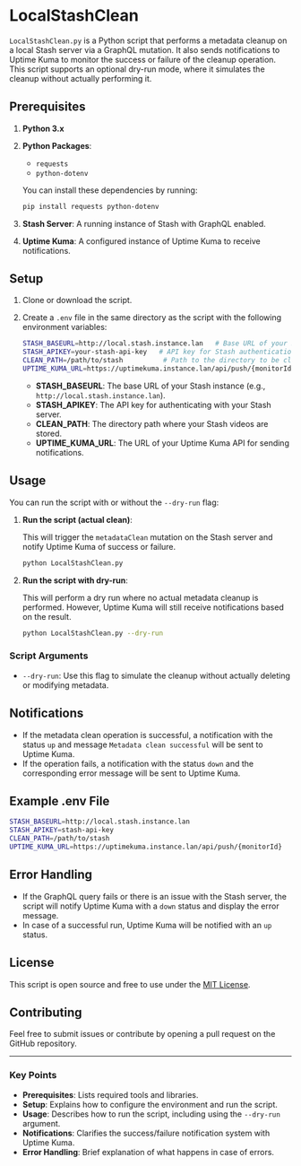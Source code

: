 # LocalStashClean

`LocalStashClean.py` is a Python script that performs a metadata cleanup on a local Stash server via a GraphQL mutation. It also sends notifications to Uptime Kuma to monitor the success or failure of the cleanup operation. This script supports an optional dry-run mode, where it simulates the cleanup without actually performing it.

## Prerequisites

1. **Python 3.x**
2. **Python Packages**:

   - `requests`
   - `python-dotenv`

   You can install these dependencies by running:

   ```bash
   pip install requests python-dotenv
   ```

3. **Stash Server**: A running instance of Stash with GraphQL enabled.
4. **Uptime Kuma**: A configured instance of Uptime Kuma to receive notifications.

## Setup

1. Clone or download the script.
2. Create a `.env` file in the same directory as the script with the following environment variables:

   ```bash
   STASH_BASEURL=http://local.stash.instance.lan   # Base URL of your Stash instance
   STASH_APIKEY=your-stash-api-key   # API key for Stash authentication
   CLEAN_PATH=/path/to/stash          # Path to the directory to be cleaned
   UPTIME_KUMA_URL=https://uptimekuma.instance.lan/api/push/{monitorId}  # URL to send notifications to Uptime Kuma
   ```

   - **STASH_BASEURL**: The base URL of your Stash instance (e.g., `http://local.stash.instance.lan`).
   - **STASH_APIKEY**: The API key for authenticating with your Stash server.
   - **CLEAN_PATH**: The directory path where your Stash videos are stored.
   - **UPTIME_KUMA_URL**: The URL of your Uptime Kuma API for sending notifications.

## Usage

You can run the script with or without the `--dry-run` flag:

1. **Run the script (actual clean)**:

   This will trigger the `metadataClean` mutation on the Stash server and notify Uptime Kuma of success or failure.

   ```bash
   python LocalStashClean.py
   ```

2. **Run the script with dry-run**:

   This will perform a dry run where no actual metadata cleanup is performed. However, Uptime Kuma will still receive notifications based on the result.

   ```bash
   python LocalStashClean.py --dry-run
   ```

### Script Arguments

- `--dry-run`: Use this flag to simulate the cleanup without actually deleting or modifying metadata.

## Notifications

- If the metadata clean operation is successful, a notification with the status `up` and message `Metadata clean successful` will be sent to Uptime Kuma.
- If the operation fails, a notification with the status `down` and the corresponding error message will be sent to Uptime Kuma.

## Example .env File

```bash
STASH_BASEURL=http://local.stash.instance.lan
STASH_APIKEY=stash-api-key
CLEAN_PATH=/path/to/stash
UPTIME_KUMA_URL=https://uptimekuma.instance.lan/api/push/{monitorId}
```

## Error Handling

- If the GraphQL query fails or there is an issue with the Stash server, the script will notify Uptime Kuma with a `down` status and display the error message.
- In case of a successful run, Uptime Kuma will be notified with an `up` status.

## License

This script is open source and free to use under the [MIT License](https://opensource.org/licenses/MIT).

## Contributing

Feel free to submit issues or contribute by opening a pull request on the GitHub repository.

---

### Key Points

- **Prerequisites**: Lists required tools and libraries.
- **Setup**: Explains how to configure the environment and run the script.
- **Usage**: Describes how to run the script, including using the `--dry-run` argument.
- **Notifications**: Clarifies the success/failure notification system with Uptime Kuma.
- **Error Handling**: Brief explanation of what happens in case of errors.
